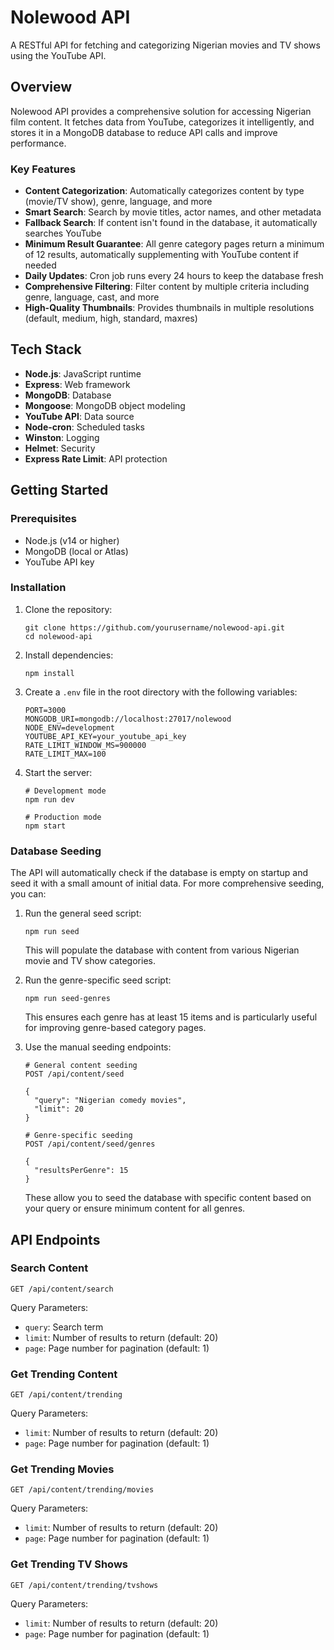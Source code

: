 # Nolewood API

A RESTful API for fetching and categorizing Nigerian movies and TV shows using the YouTube API.

## Overview

Nolewood API provides a comprehensive solution for accessing Nigerian film content. It fetches data from YouTube, categorizes it intelligently, and stores it in a MongoDB database to reduce API calls and improve performance.

### Key Features

- **Content Categorization**: Automatically categorizes content by type (movie/TV show), genre, language, and more
- **Smart Search**: Search by movie titles, actor names, and other metadata
- **Fallback Search**: If content isn't found in the database, it automatically searches YouTube
- **Minimum Result Guarantee**: All genre category pages return a minimum of 12 results, automatically supplementing with YouTube content if needed
- **Daily Updates**: Cron job runs every 24 hours to keep the database fresh
- **Comprehensive Filtering**: Filter content by multiple criteria including genre, language, cast, and more
- **High-Quality Thumbnails**: Provides thumbnails in multiple resolutions (default, medium, high, standard, maxres)

## Tech Stack

- **Node.js**: JavaScript runtime
- **Express**: Web framework
- **MongoDB**: Database
- **Mongoose**: MongoDB object modeling
- **YouTube API**: Data source
- **Node-cron**: Scheduled tasks
- **Winston**: Logging
- **Helmet**: Security
- **Express Rate Limit**: API protection

## Getting Started

### Prerequisites

- Node.js (v14 or higher)
- MongoDB (local or Atlas)
- YouTube API key

### Installation

1. Clone the repository:

   ```
   git clone https://github.com/yourusername/nolewood-api.git
   cd nolewood-api
   ```

2. Install dependencies:

   ```
   npm install
   ```

3. Create a `.env` file in the root directory with the following variables:

   ```
   PORT=3000
   MONGODB_URI=mongodb://localhost:27017/nolewood
   NODE_ENV=development
   YOUTUBE_API_KEY=your_youtube_api_key
   RATE_LIMIT_WINDOW_MS=900000
   RATE_LIMIT_MAX=100
   ```

4. Start the server:

   ```
   # Development mode
   npm run dev

   # Production mode
   npm start
   ```

### Database Seeding

The API will automatically check if the database is empty on startup and seed it with a small amount of initial data. For more comprehensive seeding, you can:

1. Run the general seed script:

   ```
   npm run seed
   ```

   This will populate the database with content from various Nigerian movie and TV show categories.

2. Run the genre-specific seed script:

   ```
   npm run seed-genres
   ```

   This ensures each genre has at least 15 items and is particularly useful for improving genre-based category pages.

3. Use the manual seeding endpoints:

   ```
   # General content seeding
   POST /api/content/seed

   {
     "query": "Nigerian comedy movies",
     "limit": 20
   }
   ```

   ```
   # Genre-specific seeding
   POST /api/content/seed/genres

   {
     "resultsPerGenre": 15
   }
   ```

   These allow you to seed the database with specific content based on your query or ensure minimum content for all genres.

## API Endpoints

### Search Content

```
GET /api/content/search
```

Query Parameters:

- `query`: Search term
- `limit`: Number of results to return (default: 20)
- `page`: Page number for pagination (default: 1)

### Get Trending Content

```
GET /api/content/trending
```

Query Parameters:

- `limit`: Number of results to return (default: 20)
- `page`: Page number for pagination (default: 1)

### Get Trending Movies

```
GET /api/content/trending/movies
```

Query Parameters:

- `limit`: Number of results to return (default: 20)
- `page`: Page number for pagination (default: 1)

### Get Trending TV Shows

```
GET /api/content/trending/tvshows
```

Query Parameters:

- `limit`: Number of results to return (default: 20)
- `page`: Page number for pagination (default: 1)

```

```
